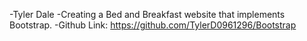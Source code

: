 -Tyler Dale
-Creating a Bed and Breakfast website that implements Bootstrap.
-Github Link: https://github.com/TylerD0961296/Bootstrap
